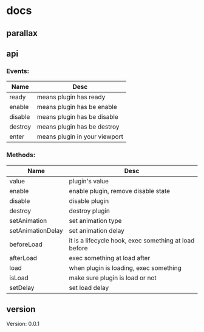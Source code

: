 # docs

## parallax

## api

### Events:
Name | Desc
-----|-----
ready | means plugin has ready
enable | means plugin has be enable
disable | means plugin has be disable
destroy | means plugin has be destroy
enter | means plugin in your viewport

### Methods:
Name | Desc
-----|-----
value | plugin's value
enable | enable plugin, remove disable state
disable | disable plugin
destroy | destroy plugin
setAnimation | set animation type
setAnimationDelay | set animation delay
beforeLoad | it is a lifecycle hook, exec something at load before
afterLoad | exec something at load after
load | when plugin is loading, exec something
isLoad | make sure plugin is load or not
setDelay | set load delay


## version
Version: 0.0.1